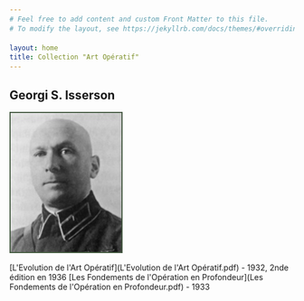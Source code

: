 ```yaml
---
# Feel free to add content and custom Front Matter to this file.
# To modify the layout, see https://jekyllrb.com/docs/themes/#overriding-theme-defaults

layout: home
title: Collection "Art Opératif"
---
```

## Georgi S. Isserson 

![isserson-georgii-samoilovich.jpg](isserson-georgii-samoilovich.jpg) 

[L'Evolution de l'Art Opératif](L'Evolution de l'Art Opératif.pdf) - 1932, 2nde édition en 1936
[Les Fondements de l'Opération en Profondeur](Les Fondements de l'Opération en Profondeur.pdf) - 1933
